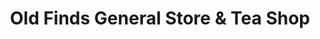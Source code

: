 ---
title: "Old Finds General Store & Tea Shop"
url: /toronto/old-finds-general-store-und-tea-shop/
shop: Kleidung
---